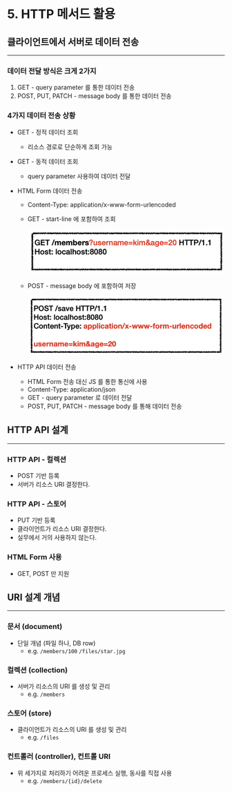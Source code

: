 # 5. HTTP 메서드 활용

## 클라이언트에서 서버로 데이터 전송

---

### 데이터 전달 방식은 크게 2가지

1. GET - query parameter 를 통한 데이터 전송
2. POST, PUT, PATCH - message body 를 통한 데이터 전송

### 4가지 데이터 전송 상황

- GET - 정적 데이터 조회
    - 리소스 경로로 단순하게 조회 가능
- GET - 동적 데이터 조회
    - query parameter 사용하여 데이터 전달
- HTML Form 데이터 전송
    - Content-Type: application/x-www-form-urlencoded
    - GET - start-line 에 포함하여 조회
        
        ![Screen Shot 2022-04-27 at 9.45.40 PM.png](Screen_Shot_2022-04-27_at_9.45.40_PM.png)
        
    - POST - message body 에 포함하여 저장
        
        ![Screen Shot 2022-04-27 at 9.44.59 PM.png](Screen_Shot_2022-04-27_at_9.44.59_PM.png)
        
- HTTP API 데이터 전송
    - HTML Form 전송 대신 JS 를 통한 통신에 사용
    - Content-Type: application/json
    - GET - query parameter 로 데이터 전달
    - POST, PUT, PATCH - message body 를 통해 데이터 전송

## HTTP API 설계

---

### HTTP API - 컬렉션

- POST 기반 등록
- 서버가 리소스 URI 결정한다.

### HTTP API - 스토어

- PUT 기반 등록
- 클라이언트가 리소스 URI 결정한다.
- 실무에서 거의 사용하지 않는다.

### HTML Form 사용

- GET, POST 만 지원

## URI 설계 개념

---

### 문서 (document)

- 단일 개념 (파일 하나, DB row)
    - e.g. `/members/100` `/files/star.jpg`

### 컬렉션 (collection)

- 서버가 리소스의 URI 를 생성 및 관리
    - e.g. `/members`

### 스토어 (store)

- 클라이언트가 리소스의 URI 를 생성 및 관리
    - e.g. `/files`

### 컨트롤러 (controller), 컨트롤 URI

- 위 세가지로 처리하기 어려운 프로세스 실행, 동사를 직접 사용
    - e.g. `/members/{id}/delete`